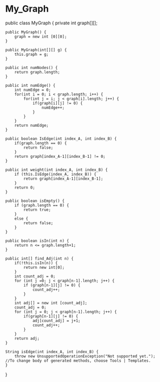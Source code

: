 # My_Graph
public class MyGraph {
    private int graph[][];

    public MyGraph() {
        graph = new int [0][0];
    }
  
    public MyGraph(int[][] g) {
        this.graph = g;
    }
  
    public int numNodes() {
        return graph.length;
    }
  
    public int numEdge() {
        int numEdge = 0;
        for(int i = 0; i < graph.length; i++) {
            for(int j = i; j < graph[i].length; j++) {
                if(graph[i][j] != 0) {
                    numEdge++;
                }
            }
        }
        return numEdge;
    }
  
    public boolean IsEdge(int index_A, int index_B) {
        if(graph.length == 0) {
            return false;
        }
        return graph[index_A-1][index_B-1] != 0;
    }
  
    public int weight(int index_A, int index_B) {
        if (this.IsEdge(index_A, index_B)) {
            return graph[index_A-1][index_B-1];
        }
        return 0;
    }
  
    public boolean isEmpty() {
        if (graph.length == 0) {
            return true;
        }
        else {
            return false;
        }
    }
  
    public boolean isIn(int n) {
        return n <= graph.length+1;
    }
  
    public int[] find_Adj(int n) {
        if(!this.isIn(n)) {
            return new int[0];
        }
        int count_adj = 0;
        for (int j =0; j < graph[n-1].length; j++) {
            if (graph[n-1][j] != 0) {
                count_adj++;
            }
        }
        int adj[] = new int [count_adj];
        count_adj = 0;
        for (int j = 0; j < graph[n-1].length; j++) {
            if(graph[n-1][j] != 0) {
                adj[count_adj] = j+1;
                count_adj++;
            }
        }
        return adj;
    }

    String isEdge(int index_A, int index_B) {
        throw new UnsupportedOperationException("Not supported yet."); //To change body of generated methods, choose Tools | Templates.
    }
}
